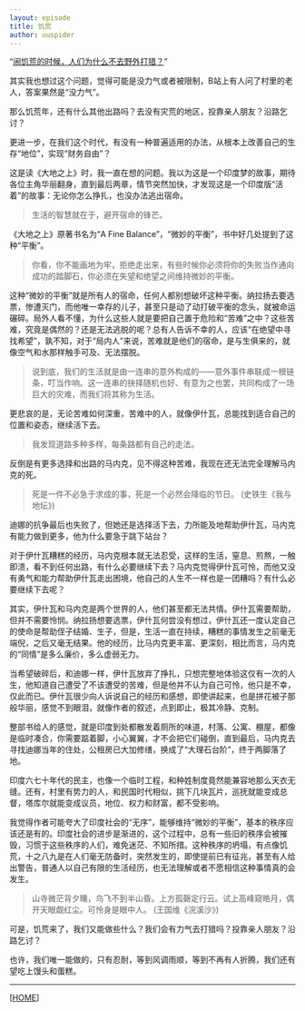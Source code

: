 ```yaml
---
layout: episode
title: 饥荒
author: uuspider
---
```

“[闹饥荒的时候，人们为什么不去野外打猎？][ref01]”

其实我也想过这个问题，觉得可能是没力气或者被限制，B站上有人问了村里的老人，答案果然是“没力气”。

那么饥荒年，还有什么其他出路吗？去没有灾荒的地区，投靠亲人朋友？沿路乞讨？

更进一步，在我们这个时代，有没有一种普遍适用的办法，从根本上改善自己的生存“地位”，实现“财务自由”？

这是读《大地之上》时，我一直在想的问题。我以为这是一个印度梦的故事，期待各位主角华丽翻身，直到最后两章，情节突然加快，才发现这是一个印度版“活着”的故事：无论你怎么挣扎，也没办法逃出宿命。

>生活的智慧就在于，避开宿命的锋芒。

《大地之上》原著书名为“A Fine Balance”，“微妙的平衡”，书中好几处提到了这种“平衡”。

>你看，你不能画地为牢，拒绝走出来，有些时候你必须将你的失败当作通向成功的踏脚石，你必须在失望和绝望之间维持微妙的平衡。

这种“微妙的平衡”就是所有人的宿命，任何人都别想破坏这种平衡。纳拉扬去要选票，惨遭灭门，而他唯一幸存的儿子，甚至只是动了动打破平衡的念头，就被命运碾碎。局外人看不懂，为什么这些人就是要把自己置于危险和“苦难”之中？这些苦难，究竟是偶然的？还是无法逃脱的呢？总有人告诉不幸的人，应该“在绝望中寻找希望”，孰不知，对于“局内人”来说，苦难就是他们的宿命，是与生俱来的，就像空气和水那样触手可及、无法摆脱。

>说到底，我们的生活就是由一连串的意外构成的——意外事件串联成一根链条，叮当作响。这一连串的抉择随机也好、有意为之也罢，共同构成了一场巨大的灾难，而我们将其称为生活。

更悲哀的是，无论苦难如何深重，苦难中的人，就像伊什瓦，总能找到适合自己的位置和姿态，继续活下去。

>我发现道路多种多样，每条路都有自己的走法。

反倒是有更多选择和出路的马内克，见不得这种苦难，我现在还无法完全理解马内克的死。

>死是一件不必急于求成的事，死是一个必然会降临的节日。 (史铁生《我与地坛》)

迪娜的抗争最后也失败了，但她还是选择活下去，力所能及地帮助伊什瓦，马内克有能力做到更多，他为什么要急于跳下站台？

对于伊什瓦糟糕的经历，马内克根本就无法忍受，这样的生活，窒息、煎熬，一触即溃，看不到任何出路，有什么必要继续下去？马内克觉得伊什瓦可怜，而他又没有勇气和能力帮助伊什瓦走出困境，他自己的人生不一样也是一团糟吗？有什么必要继续下去呢？

其实，伊什瓦和马内克是两个世界的人，他们甚至都无法共情。伊什瓦需要帮助，但并不需要怜悯。纳拉扬想要选票，伊什瓦何尝没有想过，伊什瓦还一度认定自己的使命是帮助侄子结婚、生子，但是，生活一直在持续，糟糕的事情发生之前毫无端倪，之后又毫无结果。他的经历，比马内克更丰富、更深刻，相比而言，马内克的“同情”是多么廉价，多么虚弱无力。

当希望破碎后，和迪娜一样，伊什瓦放弃了挣扎，只想完整地体验这仅有一次的人生，他知道自己遭受了不该遭受的苦难，但是他并不认为自己可怜，他只是不幸，仅此而已。伊什瓦很少向人诉说自己的经历和感想，即使讲起来，也是拼花被子那般华丽，感觉不到眼泪，就像作者的叙述，点到即止，极其冷静、克制。

整部书给人的感觉，就是印度到处都散发着厕所的味道，村落、公寓、棚屋，都像是临时凑合，你需要踮着脚，小心翼翼，才不会把它们碰倒，直到最后，马内克去寻找迪娜当年的住处，公租房已大加修缮，换成了“大理石台阶”，终于两脚落了地。

印度六七十年代的民主，也像一个临时工程，和种姓制度竟然能兼容地那么天衣无缝。还有，村里有势力的人，和民国时代相似，挑下几块瓦片，巡抚就能变成总督，塔库尔就能变成议员，地位、权力和财富，都不受影响。

我觉得作者可能夸大了印度社会的“无序”，能够维持“微妙的平衡”，基本的秩序应该还是有的。印度社会的进步是渐进的，这个过程中，总有一些旧的秩序会被摧毁，习惯于这些秩序的人们，难免迷茫、不知所措。这种秩序的坍塌，有点像饥荒，十之八九是在人们毫无防备时，突然发生的，即使提前已有征兆，甚至有人给出警告，普通人以自己有限的生活经历，也无法理解或者不愿相信这种事情真的会发生。

>山寺微茫背夕曛，鸟飞不到半山昏。上方孤磬定行云。试上高峰窥皓月，偶开天眼觑红尘。可怜身是眼中人。 (王国维《浣溪沙》)

可是，饥荒来了，我们又能做些什么？我们会有力气去打猎吗？投靠亲人朋友？沿路乞讨？

也许，我们唯一能做的，只有忍耐，等到风调雨顺，等到不再有人折腾，我们还有望吃上馒头和蛋糕。

***

[[HOME][episode]]

[episode]:http://about.uuspider.com/2019/06/02/episodeindex.html
[ref01]:https://www.bilibili.com/video/BV1wq4y1q7Wv/?share_source=copy_web&vd_source=0443b50f4c9a6f3ac9a2d08422f230db
